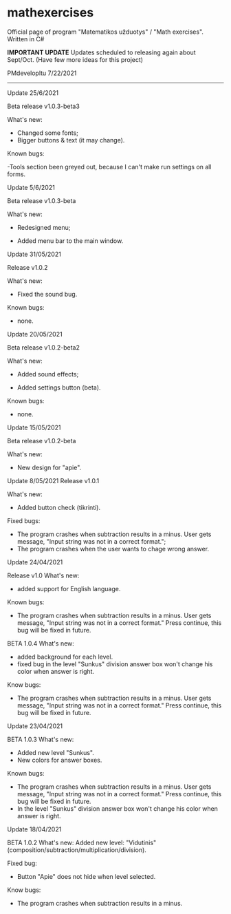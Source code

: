 # mathexercises
Official page of program "Matematikos užduotys" / "Math exercises". 
Written in C#

****IMPORTANT UPDATE****
Updates scheduled to releasing again about Sept/Oct. (Have few more ideas for this project)

 PMdevelopltu
 7/22/2021
************ 

Update 25/6/2021

Beta release v1.0.3-beta3

What's new:

- Changed some fonts;
- Bigger buttons & text (it may change).

Known bugs:

-Tools section been greyed out, because I can't make run settings on all forms.

Update 5/6/2021

Beta release v1.0.3-beta

What's new:

- Redesigned menu;

- Added menu bar to the main window.

Update 31/05/2021

Release v1.0.2

What's new:

- Fixed the sound bug.

Known bugs:

- none.

Update 20/05/2021 

Beta release v1.0.2-beta2

What's new:

- Added sound effects;

- Added settings button (beta).

Known bugs:
- none.

Update 15/05/2021

Beta release v1.0.2-beta

What's new:
 - New design for "apie".

Update 8/05/2021 
Release v1.0.1

What's new:

- Added button check (tikrinti).

Fixed bugs:

- The program crashes when subtraction results in a minus. User gets message, "Input string was not in a correct format.";
- The program crashes when the user wants to chage wrong answer.

Update 24/04/2021

Release v1.0 
What's new:

- added support for English language.

Known bugs:

- The program crashes when subtraction results in a minus. User gets message, "Input string was not in a correct format." Press continue, this bug will be fixed in future.

BETA 1.0.4 What's new:

- added background for each level.
- fixed bug in the level "Sunkus" division answer box won't change his color when answer is right.

Know bugs:
- The program crashes when subtraction results in a minus. User gets message, "Input string was not in a correct format." Press continue, this bug will be fixed in future.

Update 23/04/2021

BETA 1.0.3 What's new:
- Added new level "Sunkus".
- New colors for answer boxes.

Known bugs:
- The program crashes when subtraction results in a minus. User gets message, "Input string was not in a correct format." Press continue, this bug will be fixed in future.
- In the level "Sunkus"  division answer box won't change his color when answer is right.


Update 18/04/2021

BETA 1.0.2 What's new:
Added new level: "Vidutinis" (composition/subtraction/multiplication/division).

Fixed bug: 
- Button "Apie" does not hide when level selected.

Know bugs:
- The program crashes when subtraction results in a minus.

